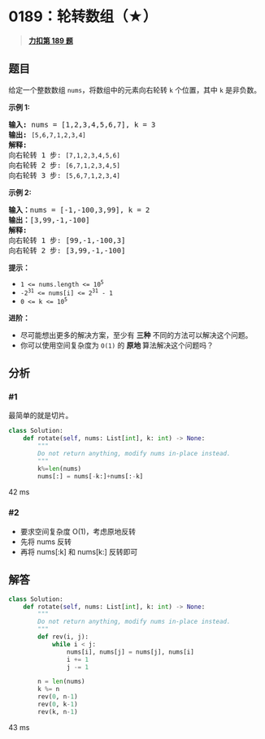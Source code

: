 # 0189：轮转数组（★）


> <u>**[力扣第 189 题](https://leetcode.cn/problems/rotate-array/)**</u>

## 题目

<p>给定一个整数数组 <code>nums</code>，将数组中的元素向右轮转 <code>k</code><em> </em>个位置，其中 <code>k</code><em> </em>是非负数。</p>



<p><strong>示例 1:</strong></p>

<pre>
<strong>输入:</strong> nums = [1,2,3,4,5,6,7], k = 3
<strong>输出:</strong> <code>[5,6,7,1,2,3,4]</code>
<strong>解释:</strong>
向右轮转 1 步: <code>[7,1,2,3,4,5,6]</code>
向右轮转 2 步: <code>[6,7,1,2,3,4,5]
</code>向右轮转 3 步: <code>[5,6,7,1,2,3,4]</code>
</pre>

<p><strong>示例 2:</strong></p>

<pre>
<strong>输入：</strong>nums = [-1,-100,3,99], k = 2
<strong>输出：</strong>[3,99,-1,-100]
<strong>解释:</strong>
向右轮转 1 步: [99,-1,-100,3]
向右轮转 2 步: [3,99,-1,-100]</pre>



<p><strong>提示：</strong></p>

<ul>
<li><code>1 &lt;= nums.length &lt;= 10<sup>5</sup></code></li>
<li><code>-2<sup>31</sup> &lt;= nums[i] &lt;= 2<sup>31</sup> - 1</code></li>
<li><code>0 &lt;= k &lt;= 10<sup>5</sup></code></li>
</ul>



<p><strong>进阶：</strong></p>

<ul>
<li>尽可能想出更多的解决方案，至少有 <strong>三种</strong> 不同的方法可以解决这个问题。</li>
<li>你可以使用空间复杂度为 <code>O(1)</code> 的 <strong>原地 </strong>算法解决这个问题吗？</li>
</ul>


## 分析

### #1

最简单的就是切片。
				
```python
class Solution:
    def rotate(self, nums: List[int], k: int) -> None:
        """
        Do not return anything, modify nums in-place instead.
        """
        k%=len(nums)
        nums[:] = nums[-k:]+nums[:-k]
```
42 ms

### #2

- 要求空间复杂度 O(1)，考虑原地反转
- 先将 nums 反转
- 再将 nums[:k] 和 nums[k:] 反转即可
 
## 解答

```python
class Solution:
    def rotate(self, nums: List[int], k: int) -> None:
        """
        Do not return anything, modify nums in-place instead.
        """
        def rev(i, j):
            while i < j:
                nums[i], nums[j] = nums[j], nums[i]
                i += 1
                j -= 1

        n = len(nums)
        k %= n
        rev(0, n-1)
        rev(0, k-1)
        rev(k, n-1)
```
43 ms



